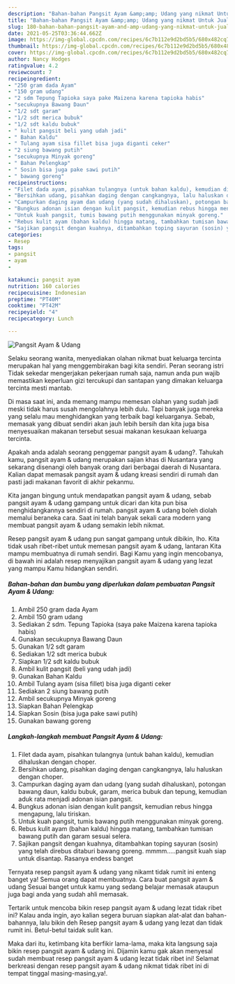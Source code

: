 ```yaml
---
description: "Bahan-bahan Pangsit Ayam &amp;amp; Udang yang nikmat Untuk Jualan"
title: "Bahan-bahan Pangsit Ayam &amp;amp; Udang yang nikmat Untuk Jualan"
slug: 180-bahan-bahan-pangsit-ayam-and-amp-udang-yang-nikmat-untuk-jualan
date: 2021-05-25T03:36:44.662Z
image: https://img-global.cpcdn.com/recipes/6c7b112e9d2bd5b5/680x482cq70/pangsit-ayam-udang-foto-resep-utama.jpg
thumbnail: https://img-global.cpcdn.com/recipes/6c7b112e9d2bd5b5/680x482cq70/pangsit-ayam-udang-foto-resep-utama.jpg
cover: https://img-global.cpcdn.com/recipes/6c7b112e9d2bd5b5/680x482cq70/pangsit-ayam-udang-foto-resep-utama.jpg
author: Nancy Hodges
ratingvalue: 4.2
reviewcount: 7
recipeingredient:
- "250 gram dada Ayam"
- "150 gram udang"
- "2 sdm Tepung Tapioka saya pake Maizena karena tapioka habis"
- "secukupnya Bawang Daun"
- "1/2 sdt garam"
- "1/2 sdt merica bubuk"
- "1/2 sdt kaldu bubuk"
- " kulit pangsit beli yang udah jadi"
- " Bahan Kaldu"
- " Tulang ayam sisa fillet bisa juga diganti ceker"
- "2 siung bawang putih"
- "secukupnya Minyak goreng"
- " Bahan Pelengkap"
- " Sosin bisa juga pake sawi putih"
- " bawang goreng"
recipeinstructions:
- "Filet dada ayam, pisahkan tulangnya (untuk bahan kaldu), kemudian dihaluskan dengan choper."
- "Bersihkan udang, pisahkan daging dengan cangkangnya, lalu haluskan dengan choper."
- "Campurkan daging ayam dan udang (yang sudah dihaluskan), potongan bawang daun, kaldu bubuk, garam, merica bubuk dan tepung, kemudian aduk rata menjadi adonan isian pangsit."
- "Bungkus adonan isian dengan kulit pangsit, kemudian rebus hingga mengapung, lalu tiriskan."
- "Untuk kuah pangsit, tumis bawang putih menggunakan minyak goreng."
- "Rebus kulit ayam (bahan kaldu) hingga matang, tambahkan tumisan bawang putih dan garam sesuai selera."
- "Sajikan pangsit dengan kuahnya, ditambahkan toping sayuran (sosin) yang telah direbus ditaburi bawang goreng. mmmm.....pangsit kuah siap untuk disantap. Rasanya endess banget"
categories:
- Resep
tags:
- pangsit
- ayam
- 

katakunci: pangsit ayam  
nutrition: 160 calories
recipecuisine: Indonesian
preptime: "PT40M"
cooktime: "PT42M"
recipeyield: "4"
recipecategory: Lunch

---
```



![Pangsit Ayam &amp; Udang](https://img-global.cpcdn.com/recipes/6c7b112e9d2bd5b5/680x482cq70/pangsit-ayam-udang-foto-resep-utama.jpg)

Selaku seorang wanita, menyediakan olahan nikmat buat keluarga tercinta merupakan hal yang menggembirakan bagi kita sendiri. Peran seorang istri Tidak sekedar mengerjakan pekerjaan rumah saja, namun anda pun wajib memastikan keperluan gizi tercukupi dan santapan yang dimakan keluarga tercinta mesti mantab.

Di masa  saat ini, anda memang mampu memesan olahan yang sudah jadi meski tidak harus susah mengolahnya lebih dulu. Tapi banyak juga mereka yang selalu mau menghidangkan yang terbaik bagi keluarganya. Sebab, memasak yang dibuat sendiri akan jauh lebih bersih dan kita juga bisa menyesuaikan makanan tersebut sesuai makanan kesukaan keluarga tercinta. 



Apakah anda adalah seorang penggemar pangsit ayam &amp; udang?. Tahukah kamu, pangsit ayam &amp; udang merupakan sajian khas di Nusantara yang sekarang disenangi oleh banyak orang dari berbagai daerah di Nusantara. Kalian dapat memasak pangsit ayam &amp; udang kreasi sendiri di rumah dan pasti jadi makanan favorit di akhir pekanmu.

Kita jangan bingung untuk mendapatkan pangsit ayam &amp; udang, sebab pangsit ayam &amp; udang gampang untuk dicari dan kita pun bisa menghidangkannya sendiri di rumah. pangsit ayam &amp; udang boleh diolah memalui beraneka cara. Saat ini telah banyak sekali cara modern yang membuat pangsit ayam &amp; udang semakin lebih nikmat.

Resep pangsit ayam &amp; udang pun sangat gampang untuk dibikin, lho. Kita tidak usah ribet-ribet untuk memesan pangsit ayam &amp; udang, lantaran Kita mampu membuatnya di rumah sendiri. Bagi Kamu yang ingin mencobanya, di bawah ini adalah resep menyajikan pangsit ayam &amp; udang yang lezat yang mampu Kamu hidangkan sendiri.

<!--inarticleads1-->

##### Bahan-bahan dan bumbu yang diperlukan dalam pembuatan Pangsit Ayam &amp; Udang:

1. Ambil 250 gram dada Ayam
1. Ambil 150 gram udang
1. Sediakan 2 sdm. Tepung Tapioka (saya pake Maizena karena tapioka habis)
1. Gunakan secukupnya Bawang Daun
1. Gunakan 1/2 sdt garam
1. Sediakan 1/2 sdt merica bubuk
1. Siapkan 1/2 sdt kaldu bubuk
1. Ambil  kulit pangsit (beli yang udah jadi)
1. Gunakan  Bahan Kaldu
1. Ambil  Tulang ayam (sisa fillet) bisa juga diganti ceker
1. Sediakan 2 siung bawang putih
1. Ambil secukupnya Minyak goreng
1. Siapkan  Bahan Pelengkap
1. Siapkan  Sosin (bisa juga pake sawi putih)
1. Gunakan  bawang goreng




<!--inarticleads2-->

##### Langkah-langkah membuat Pangsit Ayam &amp; Udang:

1. Filet dada ayam, pisahkan tulangnya (untuk bahan kaldu), kemudian dihaluskan dengan choper.
1. Bersihkan udang, pisahkan daging dengan cangkangnya, lalu haluskan dengan choper.
1. Campurkan daging ayam dan udang (yang sudah dihaluskan), potongan bawang daun, kaldu bubuk, garam, merica bubuk dan tepung, kemudian aduk rata menjadi adonan isian pangsit.
1. Bungkus adonan isian dengan kulit pangsit, kemudian rebus hingga mengapung, lalu tiriskan.
1. Untuk kuah pangsit, tumis bawang putih menggunakan minyak goreng.
1. Rebus kulit ayam (bahan kaldu) hingga matang, tambahkan tumisan bawang putih dan garam sesuai selera.
1. Sajikan pangsit dengan kuahnya, ditambahkan toping sayuran (sosin) yang telah direbus ditaburi bawang goreng. mmmm.....pangsit kuah siap untuk disantap. Rasanya endess banget




Ternyata resep pangsit ayam &amp; udang yang nikamt tidak rumit ini enteng banget ya! Semua orang dapat membuatnya. Cara buat pangsit ayam &amp; udang Sesuai banget untuk kamu yang sedang belajar memasak ataupun juga bagi anda yang sudah ahli memasak.

Tertarik untuk mencoba bikin resep pangsit ayam &amp; udang lezat tidak ribet ini? Kalau anda ingin, ayo kalian segera buruan siapkan alat-alat dan bahan-bahannya, lalu bikin deh Resep pangsit ayam &amp; udang yang lezat dan tidak rumit ini. Betul-betul taidak sulit kan. 

Maka dari itu, ketimbang kita berfikir lama-lama, maka kita langsung saja bikin resep pangsit ayam &amp; udang ini. Dijamin kamu gak akan menyesal sudah membuat resep pangsit ayam &amp; udang lezat tidak ribet ini! Selamat berkreasi dengan resep pangsit ayam &amp; udang nikmat tidak ribet ini di tempat tinggal masing-masing,ya!.

